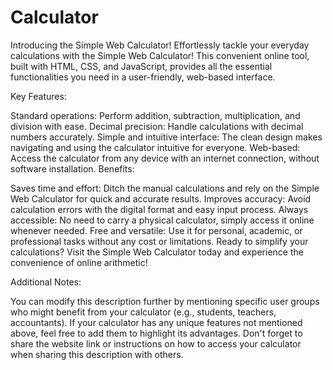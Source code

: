 # Calculator
Introducing the Simple Web Calculator!
Effortlessly tackle your everyday calculations with the Simple Web Calculator! This convenient online tool, built with HTML, CSS, and JavaScript, provides all the essential functionalities you need in a user-friendly, web-based interface.

Key Features:

Standard operations: Perform addition, subtraction, multiplication, and division with ease.
Decimal precision: Handle calculations with decimal numbers accurately.
Simple and intuitive interface: The clean design makes navigating and using the calculator intuitive for everyone.
Web-based: Access the calculator from any device with an internet connection, without software installation.
Benefits:

Saves time and effort: Ditch the manual calculations and rely on the Simple Web Calculator for quick and accurate results.
Improves accuracy: Avoid calculation errors with the digital format and easy input process.
Always accessible: No need to carry a physical calculator, simply access it online whenever needed.
Free and versatile: Use it for personal, academic, or professional tasks without any cost or limitations.
Ready to simplify your calculations? Visit the Simple Web Calculator today and experience the convenience of online arithmetic!

Additional Notes:

You can modify this description further by mentioning specific user groups who might benefit from your calculator (e.g., students, teachers, accountants).
If your calculator has any unique features not mentioned above, feel free to add them to highlight its advantages.
Don't forget to share the website link or instructions on how to access your calculator when sharing this description with others.